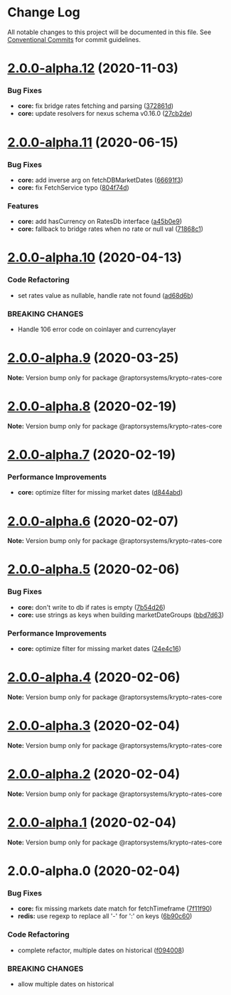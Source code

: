 # Change Log

All notable changes to this project will be documented in this file.
See [Conventional Commits](https://conventionalcommits.org) for commit guidelines.

# [2.0.0-alpha.12](https://github.com/raptorsystems/krypto-rates/compare/@raptorsystems/krypto-rates-core@2.0.0-alpha.11...@raptorsystems/krypto-rates-core@2.0.0-alpha.12) (2020-11-03)


### Bug Fixes

* **core:** fix bridge rates fetching and parsing ([372861d](https://github.com/raptorsystems/krypto-rates/commit/372861d38d04116177cccd784e4b00dcfb5615dc))
* **core:** update resolvers for nexus schema v0.16.0 ([27cb2de](https://github.com/raptorsystems/krypto-rates/commit/27cb2de3991ab20d4c39262687e371417ce7e247))





# [2.0.0-alpha.11](https://github.com/raptorsystems/krypto-rates/compare/@raptorsystems/krypto-rates-core@2.0.0-alpha.10...@raptorsystems/krypto-rates-core@2.0.0-alpha.11) (2020-06-15)


### Bug Fixes

* **core:** add inverse arg on fetchDBMarketDates ([66691f3](https://github.com/raptorsystems/krypto-rates/commit/66691f3acbba4f6edf5dea9b2fd5cd369bb10395))
* **core:** fix FetchService typo ([804f74d](https://github.com/raptorsystems/krypto-rates/commit/804f74dac7ac205c80420e78b4632739d0576332))


### Features

* **core:** add hasCurrency on RatesDb interface ([a45b0e9](https://github.com/raptorsystems/krypto-rates/commit/a45b0e90fe59f18dd9c06f05d14d68a502eacdb8))
* **core:** fallback to bridge rates when no rate or null val ([71868c1](https://github.com/raptorsystems/krypto-rates/commit/71868c1baae151c829cba6029b9323e1559d7ee3))





# [2.0.0-alpha.10](https://github.com/raptorsystems/krypto-rates/compare/@raptorsystems/krypto-rates-core@2.0.0-alpha.9...@raptorsystems/krypto-rates-core@2.0.0-alpha.10) (2020-04-13)


### Code Refactoring

* set rates value as nullable, handle rate not found ([ad68d6b](https://github.com/raptorsystems/krypto-rates/commit/ad68d6b273b42e9fa008343f05aaf37467b8060a))


### BREAKING CHANGES

* Handle 106 error code on coinlayer and currencylayer





# [2.0.0-alpha.9](https://github.com/raptorsystems/krypto-rates/compare/@raptorsystems/krypto-rates-core@2.0.0-alpha.8...@raptorsystems/krypto-rates-core@2.0.0-alpha.9) (2020-03-25)

**Note:** Version bump only for package @raptorsystems/krypto-rates-core





# [2.0.0-alpha.8](https://github.com/raptorsystems/krypto-rates/compare/@raptorsystems/krypto-rates-core@2.0.0-alpha.7...@raptorsystems/krypto-rates-core@2.0.0-alpha.8) (2020-02-19)

**Note:** Version bump only for package @raptorsystems/krypto-rates-core





# [2.0.0-alpha.7](https://github.com/raptorsystems/krypto-rates/compare/@raptorsystems/krypto-rates-core@2.0.0-alpha.6...@raptorsystems/krypto-rates-core@2.0.0-alpha.7) (2020-02-19)


### Performance Improvements

* **core:** optimize filter for missing market dates ([d844abd](https://github.com/raptorsystems/krypto-rates/commit/d844abdae28ae6134809f05af672009905b6a5b8))





# [2.0.0-alpha.6](https://github.com/raptorsystems/krypto-rates/compare/@raptorsystems/krypto-rates-core@2.0.0-alpha.5...@raptorsystems/krypto-rates-core@2.0.0-alpha.6) (2020-02-07)

**Note:** Version bump only for package @raptorsystems/krypto-rates-core





# [2.0.0-alpha.5](https://github.com/raptorsystems/krypto-rates/compare/@raptorsystems/krypto-rates-core@2.0.0-alpha.4...@raptorsystems/krypto-rates-core@2.0.0-alpha.5) (2020-02-06)


### Bug Fixes

* **core:** don't write to db if rates is empty ([7b54d26](https://github.com/raptorsystems/krypto-rates/commit/7b54d260a544c6993be6ea9e4b79f8717c01767c))
* **core:** use strings as keys when building marketDateGroups ([bbd7d63](https://github.com/raptorsystems/krypto-rates/commit/bbd7d633b75ede182ef226381686d60c5311ee9c))


### Performance Improvements

* **core:** optimize filter for missing market dates ([24e4c16](https://github.com/raptorsystems/krypto-rates/commit/24e4c16a962550de5b02debfa0ec8216c44f2488))





# [2.0.0-alpha.4](https://github.com/raptorsystems/krypto-rates/compare/@raptorsystems/krypto-rates-core@2.0.0-alpha.3...@raptorsystems/krypto-rates-core@2.0.0-alpha.4) (2020-02-06)

**Note:** Version bump only for package @raptorsystems/krypto-rates-core





# [2.0.0-alpha.3](https://github.com/raptorsystems/krypto-rates/compare/@raptorsystems/krypto-rates-core@2.0.0-alpha.2...@raptorsystems/krypto-rates-core@2.0.0-alpha.3) (2020-02-04)

**Note:** Version bump only for package @raptorsystems/krypto-rates-core





# [2.0.0-alpha.2](https://github.com/raptorsystems/krypto-rates/compare/@raptorsystems/krypto-rates-core@2.0.0-alpha.1...@raptorsystems/krypto-rates-core@2.0.0-alpha.2) (2020-02-04)

**Note:** Version bump only for package @raptorsystems/krypto-rates-core





# [2.0.0-alpha.1](https://github.com/raptorsystems/krypto-rates/compare/@raptorsystems/krypto-rates-core@2.0.0-alpha.0...@raptorsystems/krypto-rates-core@2.0.0-alpha.1) (2020-02-04)

**Note:** Version bump only for package @raptorsystems/krypto-rates-core





# 2.0.0-alpha.0 (2020-02-04)


### Bug Fixes

* **core:** fix missing markets date match for fetchTimeframe ([7f11f90](https://github.com/raptorsystems/krypto-rates/commit/7f11f901f8b83240a2c50ffbec9c93193d3a3f4c))
* **redis:** use regexp to replace all '-' for ':' on keys ([6b90c60](https://github.com/raptorsystems/krypto-rates/commit/6b90c6082820f952d5ac5161ad5dbe6053baae0a))


### Code Refactoring

* complete refactor, multiple dates on historical ([f094008](https://github.com/raptorsystems/krypto-rates/commit/f0940080bb43b12dde2f3795a0623179a59ee29e))


### BREAKING CHANGES

* allow multiple dates on historical
